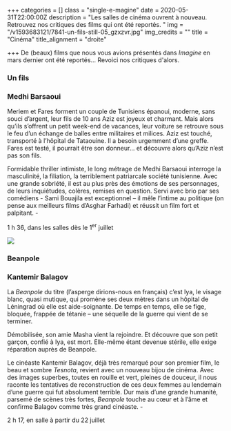 +++
categories = []
class = "single-e-magine"
date = 2020-05-31T22:00:00Z
description = "Les salles de cinéma ouvrent à nouveau. Retrouvez nos critiques des films qui ont été reportés. "
img = "/v1593683121/7841-un-fils-still-05_gzxzvr.jpg"
img_credits = ""
title = "Cinéma"
title_alignment = "droite"

+++
De (beaux) films que nous vous avions présentés dans _Imagine_ en mars dernier ont été reportés… Revoici nos critiques d'alors.

### Un fils

### Medhi Barsaoui

Meriem et Fares forment un couple de Tunisiens épanoui, moderne, sans souci d’argent, leur fils de 10 ans Aziz est joyeux et charmant. Mais alors qu’ils s’offrent un petit week-end de vacances, leur voiture se retrouve sous le feu d’un échange de balles entre militaires et milices. Aziz est touché, transporté à l’hôpital de Tataouine. Il a besoin urgemment d’une greffe. Fares est testé, il pourrait être son donneur… et découvre alors qu’Aziz n’est pas son fils.

Formidable thriller intimiste, le long métrage de Medhi Barsaoui interroge la masculinité, la filiation, la terriblement patriarcale société tunisienne. Avec une grande sobriété, il est au plus près des émotions de ses personnages, de leurs inquiétudes, colères, remises en question. Servi avec brio par ses comédiens - Sami Bouajila est exceptionnel – il mêle l’intime au politique (on pense aux meilleurs films d’Asghar Farhadi) et réussit un film fort et palpitant. - 

1 h 36, dans les salles dès le 1<sup>er</sup> juillet

![](https://res.cloudinary.com/drg3m95yg/image/upload/c_limit,dpr_auto,q_70,w_1000,f_auto/v1593683127/persfoto-914-BEANPOLE-Still-5_sldqiz.jpg)

### Beanpole

### Kantemir Balagov

La _Beanpole_ du titre (l’asperge dirions-nous en français) c’est Iya, le visage blanc, quasi mutique, qui promène ses deux mètres dans un hôpital de Léningrad où elle est aide-soignante. De temps en temps, elle se fige, bloquée, frappée de tétanie – une séquelle de la guerre qui vient de se terminer.

Démobilisée, son amie Masha vient la rejoindre. Et découvre que son petit garçon, confié à Iya, est mort. Elle-même étant devenue stérile, elle exige réparation auprès de Beanpole.

Le cinéaste Kantemir Balagov, déjà très remarqué pour son premier film, le beau et sombre _Tesnota_, revient avec un nouveau bijou de cinéma. Avec des images superbes, toutes en rouille et vert, pleines de douceur, il nous raconte les tentatives de reconstruction de ces deux femmes au lendemain d’une guerre qui fut absolument terrible. Dur mais d’une grande humanité, parsemé de scènes très fortes, _Beanpole_ touche au cœur et à l’âme et confirme Balagov comme très grand cinéaste. - 

2 h 17, en salle à partir du 22 juillet